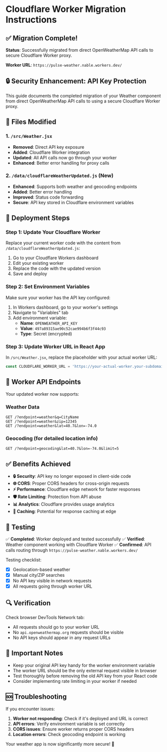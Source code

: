 # Cloudflare Worker Migration Instructions

## ✅ Migration Complete! 

**Status**: Successfully migrated from direct OpenWeatherMap API calls to secure Cloudflare Worker proxy.

**Worker URL**: `https://pulse-weather.nable.workers.dev/`

## 🔒 Security Enhancement: API Key Protection

This guide documents the completed migration of your Weather component from direct OpenWeatherMap API calls to using a secure Cloudflare Worker proxy.

## 📁 Files Modified

### 1. `/src/Weather.jsx`
- **Removed**: Direct API key exposure
- **Added**: Cloudflare Worker integration
- **Updated**: All API calls now go through your worker
- **Enhanced**: Better error handling for proxy calls

### 2. `/data/cloudflareWeatherUpdated.js` (New)
- **Enhanced**: Supports both weather and geocoding endpoints
- **Added**: Better error handling
- **Improved**: Status code forwarding
- **Secure**: API key stored in Cloudflare environment variables

## 🚀 Deployment Steps

### Step 1: Update Your Cloudflare Worker
Replace your current worker code with the content from `/data/cloudflareWeatherUpdated.js`:

1. Go to your Cloudflare Workers dashboard
2. Edit your existing worker
3. Replace the code with the updated version
4. Save and deploy

### Step 2: Set Environment Variables
Make sure your worker has the API key configured:

1. In Workers dashboard, go to your worker's settings
2. Navigate to "Variables" tab
3. Add environment variable:
   - **Name**: `OPENWEATHER_API_KEY`
   - **Value**: `497a89315ae90c52cae994b6f3f44c93`
   - **Type**: Secret (encrypted)

### Step 3: Update Worker URL in React App
In `/src/Weather.jsx`, replace the placeholder with your actual worker URL:

```javascript
const CLOUDFLARE_WORKER_URL = 'https://your-actual-worker.your-subdomain.workers.dev';
```

## 🔧 Worker API Endpoints

Your updated worker now supports:

### Weather Data
```
GET /?endpoint=weather&q=CityName
GET /?endpoint=weather&zip=12345
GET /?endpoint=weather&lat=40.7&lon=-74.0
```

### Geocoding (for detailed location info)
```
GET /?endpoint=geocoding&lat=40.7&lon=-74.0&limit=5
```

## ✅ Benefits Achieved

- **🔒 Security**: API key no longer exposed in client-side code
- **🌐 CORS**: Proper CORS headers for cross-origin requests
- **⚡ Performance**: Cloudflare edge network for faster responses
- **🛡️ Rate Limiting**: Protection from API abuse
- **📊 Analytics**: Cloudflare provides usage analytics
- **🔄 Caching**: Potential for response caching at edge

## 🧪 Testing

✅ **Completed**: Worker deployed and tested successfully
✅ **Verified**: Weather component working with Cloudflare Worker
✅ **Confirmed**: API calls routing through `https://pulse-weather.nable.workers.dev/`

Testing checklist:
- [x] Geolocation-based weather
- [x] Manual city/ZIP searches  
- [x] No API key visible in network requests
- [x] All requests going through worker URL

## 🔍 Verification

Check browser DevTools Network tab:
- All requests should go to your worker URL
- No `api.openweathermap.org` requests should be visible
- No API keys should appear in any request URLs

## 🚨 Important Notes

- Keep your original API key handy for the worker environment variable
- The worker URL should be the only external request visible in browser
- Test thoroughly before removing the old API key from your React code
- Consider implementing rate limiting in your worker if needed

## 🆘 Troubleshooting

If you encounter issues:

1. **Worker not responding**: Check if it's deployed and URL is correct
2. **API errors**: Verify environment variable is set correctly
3. **CORS issues**: Ensure worker returns proper CORS headers
4. **Location errors**: Check geocoding endpoint is working

Your weather app is now significantly more secure! 🎉
